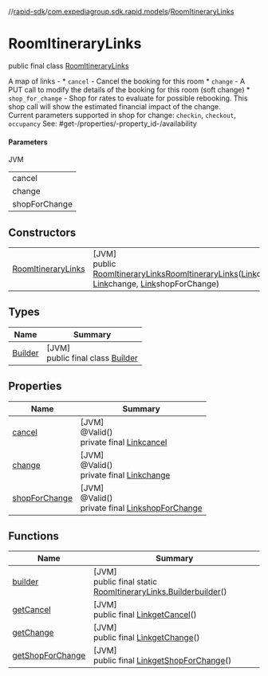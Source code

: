 //[rapid-sdk](../../../index.md)/[com.expediagroup.sdk.rapid.models](../index.md)/[RoomItineraryLinks](index.md)

# RoomItineraryLinks

public final class [RoomItineraryLinks](index.md)

A map of links - * `cancel` - Cancel the booking for this room * `change` - A PUT call to modify the details of the booking for this room (soft change) * `shop_for_change` - Shop for rates to evaluate for possible rebooking. This shop call will show the estimated financial impact of the change.<br>   Current parameters supported in shop for change: `checkin`, `checkout`, `occupancy` See: #get-/properties/-property_id-/availability

#### Parameters

JVM

| |
|---|
| cancel |
| change |
| shopForChange |

## Constructors

| | |
|---|---|
| [RoomItineraryLinks](-room-itinerary-links.md) | [JVM]<br>public [RoomItineraryLinks](index.md)[RoomItineraryLinks](-room-itinerary-links.md)([Link](../-link/index.md)cancel, [Link](../-link/index.md)change, [Link](../-link/index.md)shopForChange) |

## Types

| Name | Summary |
|---|---|
| [Builder](-builder/index.md) | [JVM]<br>public final class [Builder](-builder/index.md) |

## Properties

| Name | Summary |
|---|---|
| [cancel](index.md#813330726%2FProperties%2F700308213) | [JVM]<br>@Valid()<br>private final [Link](../-link/index.md)[cancel](index.md#813330726%2FProperties%2F700308213) |
| [change](index.md#-623856464%2FProperties%2F700308213) | [JVM]<br>@Valid()<br>private final [Link](../-link/index.md)[change](index.md#-623856464%2FProperties%2F700308213) |
| [shopForChange](index.md#-739215977%2FProperties%2F700308213) | [JVM]<br>@Valid()<br>private final [Link](../-link/index.md)[shopForChange](index.md#-739215977%2FProperties%2F700308213) |

## Functions

| Name | Summary |
|---|---|
| [builder](builder.md) | [JVM]<br>public final static [RoomItineraryLinks.Builder](-builder/index.md)[builder](builder.md)() |
| [getCancel](get-cancel.md) | [JVM]<br>public final [Link](../-link/index.md)[getCancel](get-cancel.md)() |
| [getChange](get-change.md) | [JVM]<br>public final [Link](../-link/index.md)[getChange](get-change.md)() |
| [getShopForChange](get-shop-for-change.md) | [JVM]<br>public final [Link](../-link/index.md)[getShopForChange](get-shop-for-change.md)() |
